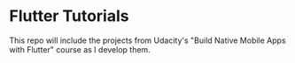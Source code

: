 # Flutter Tutorials

This repo will include the projects from Udacity's "Build Native Mobile Apps with Flutter" course as I develop them.

